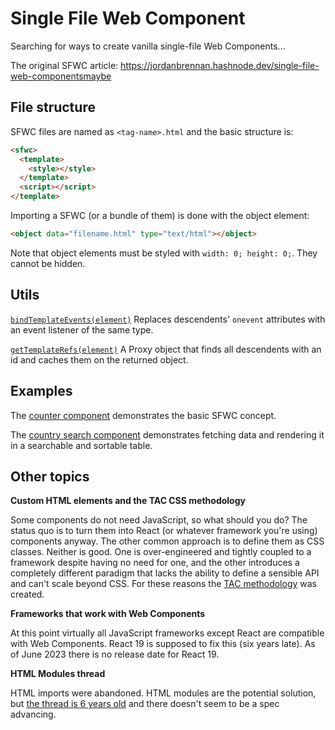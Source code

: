 # Single File Web Component
Searching for ways to create vanilla single-file Web Components...

The original SFWC article: https://jordanbrennan.hashnode.dev/single-file-web-componentsmaybe

## File structure
SFWC files are named as `<tag-name>.html` and the basic structure is:
```html
<sfwc>
  <template>
    <style></style>
  </template>
  <script></script>
</template>
```
Importing a SFWC (or a bundle of them) is done with the object element:
```html
<object data="filename.html" type="text/html"></object>
```
Note that object elements must be styled with `width: 0; height: 0;`. They cannot be hidden.

## Utils
[`bindTemplateEvents(element)`](./utils.js#L10) Replaces descendents' `onevent` attributes with an event listener of the same type. 

[`getTemplateRefs(element)`](./utils.js#L31) A Proxy object that finds all descendents with an id and caches them on the returned object.

## Examples
The [counter component](./x-counter.html) demonstrates the basic SFWC concept.

The [country search component](./x-countries.html) demonstrates fetching data and rendering it in a searchable and sortable table.

## Other topics
**Custom HTML elements and the TAC CSS methodology**

Some components do not need JavaScript, so what should you do? The status quo is to turn them into React (or whatever framework you're using) components anyway. The other common approach is to define them as CSS classes. Neither is good. One is over-engineered and tightly coupled to a framework despite having no need for one, and the other introduces a completely different paradigm that lacks the ability to define a sensible API and can't scale beyond CSS. For these reasons the [TAC methodology](https://jordanbrennan.hashnode.dev/tac-a-new-css-methodology) was created.

**Frameworks that work with Web Components**

At this point virtually all JavaScript frameworks except React are compatible with Web Components. React 19 is supposed to fix this (six years late). As of June 2023 there is no release date for React 19.

**HTML Modules thread**

HTML imports were abandoned. HTML modules are the potential solution, but [the thread is 6 years old](https://github.com/WICG/webcomponents/issues/645) and there doesn't seem to be a spec advancing.

